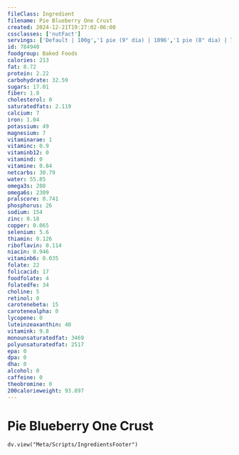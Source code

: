 ```yaml
---
fileClass: Ingredient
filename: Pie Blueberry One Crust
created: 2024-12-21T19:27:02-06:00
cssclasses: ['nutFact']
servings: ['Default | 100g','1 pie (9" dia) | 1096','1 pie (8" dia) | 712','1 piece (1/8 of 9" dia) | 137','1 surface inch | 17','1 cup | 234']
id: 784940
foodgroup: Baked Foods
calories: 213
fat: 8.72
protein: 2.22
carbohydrate: 32.59
sugars: 17.01
fiber: 1.8
cholesterol: 0
saturatedfats: 2.119
calcium: 7
iron: 1.04
potassium: 49
magnesium: 7
vitaminarae: 1
vitaminc: 0.9
vitaminb12: 0
vitamind: 0
vitamine: 0.84
netcarbs: 30.79
water: 55.85
omega3s: 208
omega6s: 2309
pralscore: 0.741
phosphorus: 26
sodium: 154
zinc: 0.18
copper: 0.065
selenium: 5.6
thiamin: 0.126
riboflavin: 0.114
niacin: 0.946
vitaminb6: 0.035
folate: 22
folicacid: 17
foodfolate: 4
folatedfe: 34
choline: 5
retinol: 0
carotenebeta: 15
carotenealpha: 0
lycopene: 0
luteinzeaxanthin: 40
vitamink: 9.8
monounsaturatedfat: 3469
polyunsaturatedfat: 2517
epa: 0
dpa: 0
dha: 0
alcohol: 0
caffeine: 0
theobromine: 0
200calorieweight: 93.897
---
```


# Pie Blueberry One Crust

```dataviewjs
dv.view("Meta/Scripts/IngredientsFooter")
```